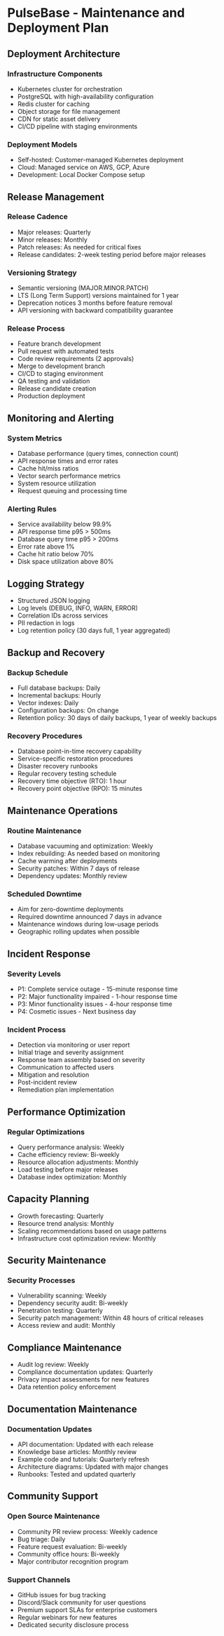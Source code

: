 # PulseBase - Maintenance and Deployment Plan

## Deployment Architecture

### Infrastructure Components
- Kubernetes cluster for orchestration
- PostgreSQL with high-availability configuration
- Redis cluster for caching
- Object storage for file management
- CDN for static asset delivery
- CI/CD pipeline with staging environments

### Deployment Models
- Self-hosted: Customer-managed Kubernetes deployment
- Cloud: Managed service on AWS, GCP, Azure
- Development: Local Docker Compose setup

## Release Management

### Release Cadence
- Major releases: Quarterly
- Minor releases: Monthly
- Patch releases: As needed for critical fixes
- Release candidates: 2-week testing period before major releases

### Versioning Strategy
- Semantic versioning (MAJOR.MINOR.PATCH)
- LTS (Long Term Support) versions maintained for 1 year
- Deprecation notices 3 months before feature removal
- API versioning with backward compatibility guarantee

### Release Process
- Feature branch development
- Pull request with automated tests
- Code review requirements (2 approvals)
- Merge to development branch
- CI/CD to staging environment
- QA testing and validation
- Release candidate creation
- Production deployment

## Monitoring and Alerting

### System Metrics
- Database performance (query times, connection count)
- API response times and error rates
- Cache hit/miss ratios
- Vector search performance metrics
- System resource utilization
- Request queuing and processing time

### Alerting Rules
- Service availability below 99.9%
- API response time p95 > 500ms
- Database query time p95 > 200ms
- Error rate above 1%
- Cache hit ratio below 70%
- Disk space utilization above 80%

## Logging Strategy
- Structured JSON logging
- Log levels (DEBUG, INFO, WARN, ERROR)
- Correlation IDs across services
- PII redaction in logs
- Log retention policy (30 days full, 1 year aggregated)

## Backup and Recovery

### Backup Schedule
- Full database backups: Daily
- Incremental backups: Hourly
- Vector indexes: Daily
- Configuration backups: On change
- Retention policy: 30 days of daily backups, 1 year of weekly backups

### Recovery Procedures
- Database point-in-time recovery capability
- Service-specific restoration procedures
- Disaster recovery runbooks
- Regular recovery testing schedule
- Recovery time objective (RTO): 1 hour
- Recovery point objective (RPO): 15 minutes

## Maintenance Operations

### Routine Maintenance
- Database vacuuming and optimization: Weekly
- Index rebuilding: As needed based on monitoring
- Cache warming after deployments
- Security patches: Within 7 days of release
- Dependency updates: Monthly review

### Scheduled Downtime
- Aim for zero-downtime deployments
- Required downtime announced 7 days in advance
- Maintenance windows during low-usage periods
- Geographic rolling updates when possible

## Incident Response

### Severity Levels
- P1: Complete service outage - 15-minute response time
- P2: Major functionality impaired - 1-hour response time
- P3: Minor functionality issues - 4-hour response time
- P4: Cosmetic issues - Next business day

### Incident Process
- Detection via monitoring or user report
- Initial triage and severity assignment
- Response team assembly based on severity
- Communication to affected users
- Mitigation and resolution
- Post-incident review
- Remediation plan implementation

## Performance Optimization

### Regular Optimizations
- Query performance analysis: Weekly
- Cache efficiency review: Bi-weekly
- Resource allocation adjustments: Monthly
- Load testing before major releases
- Database index optimization: Monthly

## Capacity Planning
- Growth forecasting: Quarterly
- Resource trend analysis: Monthly
- Scaling recommendations based on usage patterns
- Infrastructure cost optimization review: Monthly

## Security Maintenance

### Security Processes
- Vulnerability scanning: Weekly
- Dependency security audit: Bi-weekly
- Penetration testing: Quarterly
- Security patch management: Within 48 hours of critical releases
- Access review and audit: Monthly

## Compliance Maintenance
- Audit log review: Weekly
- Compliance documentation updates: Quarterly
- Privacy impact assessments for new features
- Data retention policy enforcement

## Documentation Maintenance

### Documentation Updates
- API documentation: Updated with each release
- Knowledge base articles: Monthly review
- Example code and tutorials: Quarterly refresh
- Architecture diagrams: Updated with major changes
- Runbooks: Tested and updated quarterly

## Community Support

### Open Source Maintenance
- Community PR review process: Weekly cadence
- Bug triage: Daily
- Feature request evaluation: Bi-weekly
- Community office hours: Bi-weekly
- Major contributor recognition program

### Support Channels
- GitHub issues for bug tracking
- Discord/Slack community for user questions
- Premium support SLAs for enterprise customers
- Regular webinars for new features
- Dedicated security disclosure process
